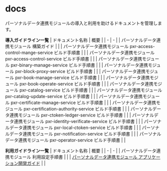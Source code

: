 # docs
パーソナルデータ連携モジュールの導入と利用を助けるドキュメントを管理します。

**導入ガイドライン一覧**
| ドキュメント名称 | 概要 |
| - | - |
| パーソナルデータ連携モジュール 構築ガイド |  |
| パーソナルデータ連携モジュール pxr-access-control-mange-service ビルド手順書 |  |
| パーソナルデータ連携モジュール pxr-access-control-service ビルド手順書 |  |
| パーソナルデータ連携モジュール pxr-binary-manage-service ビルド手順書 |  |
| パーソナルデータ連携モジュール pxr-block-proxy-service ビルド手順書 |  |
| パーソナルデータ連携モジュール pxr-book-manage-service ビルド手順書 |  |
| パーソナルデータ連携モジュール pxr-book-operate-service ビルド手順書 |  |
| パーソナルデータ連携モジュール pxr-catalog-service ビルド手順書 |  |
| パーソナルデータ連携モジュール pxr-catalog-update-service ビルド手順書 |  |
| パーソナルデータ連携モジュール pxr-certificate-manage-service ビルド手順書 |  |
| パーソナルデータ連携モジュール pxr-certification-authority-service ビルド手順書 |  |
| パーソナルデータ連携モジュール pxr-ctoken-ledger-service ビルド手順書 |  |
| パーソナルデータ連携モジュール pxr-identity-verificate-service ビルド手順書 |  |
| パーソナルデータ連携モジュール pxr-local-ctoken-service ビルド手順書 |  |
| パーソナルデータ連携モジュール pxr-notification-service ビルド手順書 |  |
| パーソナルデータ連携モジュール pxr-operator-service ビルド手順書 |  |

**利用ガイドライン一覧**
| ドキュメント名称 | 概要 |
| - | - |
| パーソナルデータ連携モジュール 利用設定手順書 |  |
| [パーソナルデータ連携モジュール アプリケーション開発ガイド](利用ガイドライン/application_development_guide.md) |  |
